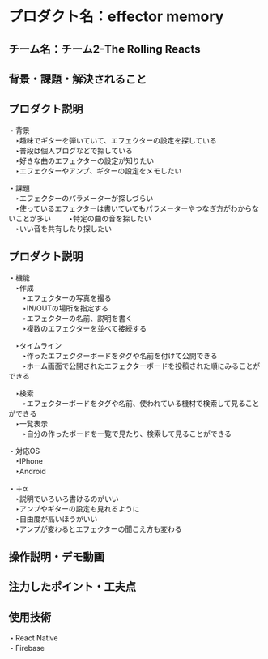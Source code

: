 # プロダクト名：effector memory
<!-- プロダクト名に変更してください -->


<!-- イメージ画像を置いてください -->


## チーム名：チーム2-The Rolling Reacts
<!-- チーム番号とチーム名を変更してください -->

## 背景・課題・解決されること
<!-- 考案するプロダクトがどういった(Why)背景から思いついたのか、どのよう(What)な課題があり、どのよう(How)に解決するのかを入力してください -->

## プロダクト説明
<!-- 開発したプロダクトの説明を入力してください -->
・背景  
　‣趣味でギターを弾いていて、エフェクターの設定を探している  
　‣普段は個人ブログなどで探している  
　‣好きな曲のエフェクターの設定が知りたい  
　‣エフェクターやアンプ、ギターの設定をメモしたい  
  
・課題  
　‣エフェクターのパラメーターが探しづらい  
　‣使っているエフェクターは書いていてもパラメーターやつなぎ方がわからないことが多い  　
　‣特定の曲の音を探したい  
　‣いい音を共有したり探したい  

## プロダクト説明 　
<!-- 開発したプロダクトの説明を入力してください -->
・機能  
　‣作成  
　　‣エフェクターの写真を撮る  
　　‣IN/OUTの場所を指定する  
　　‣エフェクターの名前、説明を書く  
　　‣複数のエフェクターを並べて接続する  
  
　‣タイムライン  
　　‣作ったエフェクターボードをタグや名前を付けて公開できる  
　　‣ホーム画面で公開されたエフェクターボードを投稿された順にみることができる  　
  
　‣検索  
　　‣エフェクターボードをタグや名前、使われている機材で検索して見ることができる  
　‣一覧表示  
　　‣自分の作ったボードを一覧で見たり、検索して見ることができる  
  
・対応OS  
　‣IPhone  
　‣Android  
  
・＋α  
　‣説明でいろいろ書けるのがいい  
　‣アンプやギターの設定も見れるように  
　‣自由度が高いほうがいい  
　‣アンプが変わるとエフェクターの聞こえ方も変わる  
  
## 操作説明・デモ動画
<!-- 開発したプロダクトの操作説明について入力してください。また、操作説明デモ動画があれば、埋め込みやリンクを記載してください -->



## 注力したポイント・工夫点
<!-- 開発したプロダクトの注力したポイント・工夫点を入力してください -->

## 使用技術
<!-- 開発したプロダクトの使用技術を入力してください -->
・React Native  
・Firebase  

<!--
markdownの記法はこちらを参照してください！
https://docs.github.com/ja/get-started/writing-on-github/getting-started-with-writing-and-formatting-on-github/basic-writing-and-formatting-syntax
-->
